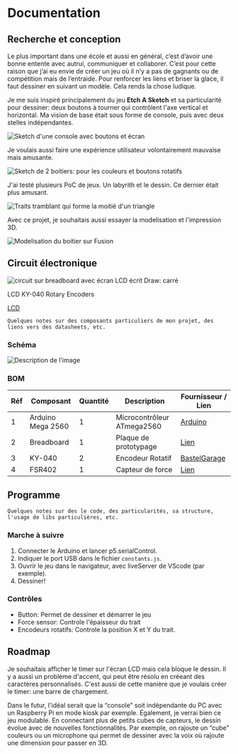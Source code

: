 # Documentation

## Recherche et conception

Le plus important dans une école et aussi en général, c’est d’avoir une bonne entente avec autrui, communiquer et collaborer. C’est pour cette raison que j’ai eu envie de créer un jeu où il n’y a pas de gagnants ou de compétition mais de l’entraide. Pour renforcer les liens et briser la glace, il faut dessiner en suivant un modèle. Cela rends la chose ludique.

Je me suis inspiré principalement du jeu **Etch A Sketch** et sa particularité pour dessiner: deux boutons à tourner qui contrôlent l'axe vertical et horizontal. Ma vision de base était sous forme de console, puis avec deux stelles indépendantes.

![Sketch d'une console avec boutons et écran](/docs/assets/console.jpg)

Je voulais aussi faire une expérience utilisateur volontairement mauvaise mais amusante.

![Sketch de 2 boitiers: pour les couleurs et boutons rotatifs](/docs/assets/early-sketch.jpg)

J'ai testé plusieurs PoC de jeux. Un labyrith et le dessin. Ce dernier était plus amusant.

![Traits tramblant qui forme la moitié d'un triangle](/docs/assets/web-ui-poc.jpg)

Avec ce projet, je souhaitais aussi essayer la modelisation et l'impression 3D.

![Modelisation du boitier sur Fusion](/docs/assets/modelisation.jpg)

## Circuit électronique

![circuit sur breadboard avec écran LCD écrit Draw: carré](/docs/assets/early-circuit-2.jpg)

LCD
KY-040 Rotary Encoders

[LCD](https://docs.arduino.cc/learn/electronics/lcd-displays/)

`Quelques notes sur des composants particuliers de mon projet, des liens vers des datasheets, etc.`

### Schéma

![Description de l'image](/docs/assets/schematics_bb.png)

### BOM

| Réf | Composant      | Quantité | Description                            | Fournisseur / Lien                                            |
| --- | -------------- | -------- | -------------------------------------- | ------------------------------------------------------------- |
| 1   | Arduino Mega 2560 | 1        | Microcontrôleur ATmega2560             | [Arduino](https://store.arduino.cc/products/arduino-mega-2560-rev3) |
| 2   | Breadboard     | 1        | Plaque de prototypage                  | [Lien](#)                                                     |
| 3   | KY-040         | 2        | Encodeur Rotatif                       | [BastelGarage](https://www.bastelgarage.ch/encodeur-rotatif-ky-040)   |
| 4   | FSR402         | 1        | Capteur de force                       | [Lien](#)   |

## Programme

`Quelques notes sur des le code, des particularités, sa structure, l'usage de libs particulières, etc.`

### Marche à suivre

1. Connecter le Arduino et lancer p5.serialControl.
2. Indiquer le port USB dans le fichier `constants.js`.
2. Ouvrir le jeu dans le navigateur, avec liveServer de VScode (par exemple).
3. Dessiner!

### Contrôles

- Button: Permet de dessiner et démarrer le jeu
- Force sensor: Controle l'épaisseur du trait
- Encodeurs rotatifs: Controle la position X et Y du trait.

## Roadmap

Je souhaitais afficher le timer sur l'écran LCD mais cela bloque le dessin. Il y a aussi un problème d'accent, qui peut être résolu en créeant des caractères personnalisés. C'est aussi de cette manière que je voulais créer le timer: une barre de chargement.

Dans le futur, l'idéal serait que la “console” soit indépendante du PC avec un Raspberry Pi en mode kiosk par exemple.  Également, je verrai bien ce jeu modulable. En connectant plus de petits cubes de capteurs, le dessin évolue avec de nouvelles fonctionnalités. Par exemple, on rajoute un “cube” couleurs ou un microphone qui permet de dessiner avec la voix où rajoute une dimension pour passer en 3D.